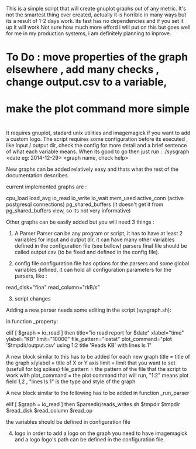 This is a simple script that will create gnuplot graphs out of any metric.
It's not the smartest thing ever created, actually it is horrible in many ways
but its a result of 1-2 days work. its fast has no dependencies and if you set it up it will 
work.Not sure how much more efford i will put on this but goes well for me in my production systems, 
i am definitely planning to inprove.

#
# To Do : move properties of the graph elsewhere , add many checks , change output.csv to a variable,
#         make the plot command more simple
#

It requires gnuplot, stadard unix utilities and imagemagick if you want to add a custom logo.
The script requires some configuration before its executed , like input / output dir, check the config
for more detail and a brief sentence of what each variable means.
When its good to go then just run :
./sysgraph <date eg: 2014-12-29> <graph name, check help> 

New graphs can be added relatively easy and thats what the rest of the documentation describes.

current implemented graphs are :

cpu_load
load_avg
io_read
io_write
io_wait
mem_used
active_conn (active postgresql connections)
pg_shared_buffers (it doesn't get it from pg_shared_buffers view, so its not very informative)

Other graphs can be easily added but you will need 3 things :

1. A Parser
Parser can be any program or script, it has to have at least 2 variables for input and output dir,
it can have many other variables defined in the configuration file (see bellow)
parsers final file should be called output.csv (to be fixed and defined in the config file).


2. config file
configuration file has options for the parsers and some global variables defined, it can hold
all configuration parameters for the parsers, like :

read_disk="fioa"
read_column="rkB/s"

3. script changes

Adding a new parser needs some editing in the script (sysgraph.sh):

in function _property:

elif [ $graph = io_read ]
        then
        title="io read report for $date"
        xlabel="time"
        ylabel="KB"
        limit="10000"
        file_pattern="iostat"
        plot_command="plot '$tmpdir/output.csv' using 1:2 title 'Reads KB' with lines ls 1"                               

A new block similar to this has to be added for each new graph 
title           = title of the graph
x/ylabel        = title of X or Y axis
limit           = limit that you want to set (usefull for big spikes)
file_pattern    = the pattern of the file that the script to work with
plot_command    = the plot command that will run, "1:2" means plot field 1,2 , "lines ls 1" is the type 
                and style of the graph

A new block similar to the following has to be added in function _run_parser

elif [ $graph = io_read ]
        then $parsedir/reads_writes.sh $tmpdir $tmpdir $read_disk $read_column $read_op

the variables should be defined in configuration file

4. logo
in order to add a logo on the graph you need to have imagemagick and a logo logo's path can be
defined in the configuration file.

